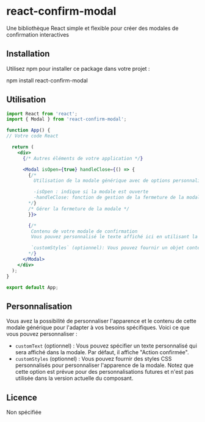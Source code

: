 # react-confirm-modal
Une bibliothèque React simple et flexible pour créer des modales de confirmation interactives

## Installation
Utilisez npm pour installer ce package dans votre projet :

npm install react-confirm-modal

## Utilisation
```jsx
import React from 'react';  
import { Modal } from 'react-confirm-modal';

function App() {  
// Votre code React

  return (
    <div>
      {/* Autres éléments de votre application */}  

      <Modal isOpen={true} handleClose={() => {
        {/* 
          Utilisation de la modale générique avec de options personnalisées :

          -isOpen : indique si la modale est ouverte
          -handleClose: fonction de gestion de la fermeture de la modale
        */}
        /* Gérer la fermeture de la modale */ 
        }}>  

        {/*
         Contenu de votre modale de confirmation
         Vous pouvez personnalisé le texte affiché ici en utilisant la propriété `customText` et `customStyles`

         `customStyles` (optionnel): Vous pouvez fournir un objet contenant des styles CSS personnalisés pour personnaliser l'apparence de le modale
        */}
      </Modal>
    </div>
  );
}

export default App;
```

## Personnalisation

Vous avez la possibilité de personnaliser l'apparence et le contenu de cette modale générique pour l'adapter à vos besoins spécifiques. Voici ce que vous pouvez personnaliser :

- `customText` (optionnel) : Vous pouvez spécifier un texte personnalisé qui sera affiché dans la modale. Par défaut, il affiche "Action confirmée".
- `customStyles` (optionnel) : Vous pouvez fournir des styles CSS personnalisés pour personnaliser l'apparence de la modale. Notez que cette option est prévue pour des personnalisations futures et n'est pas utilisée dans la version actuelle du composant.

## Licence

Non spécifiée

